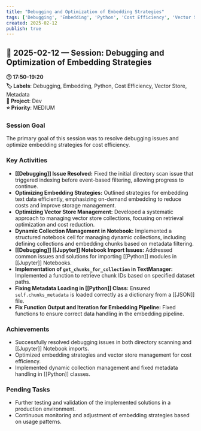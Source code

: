 ```yaml
---
title: "Debugging and Optimization of Embedding Strategies"
tags: ['Debugging', 'Embedding', 'Python', 'Cost Efficiency', 'Vector Store', 'Metadata']
created: 2025-02-12
publish: true
---
```


## 📅 2025-02-12 — Session: Debugging and Optimization of Embedding Strategies

**🕒 17:50–19:20**  
**🏷️ Labels**: Debugging, Embedding, Python, Cost Efficiency, Vector Store, Metadata  
**📂 Project**: Dev  
**⭐ Priority**: MEDIUM  


### Session Goal
The primary goal of this session was to resolve debugging issues and optimize embedding strategies for cost efficiency.

### Key Activities
- **[[Debugging]] Issue Resolved:** Fixed the initial directory scan issue that triggered indexing before event-based filtering, allowing progress to continue.
- **Optimizing Embedding Strategies:** Outlined strategies for embedding text data efficiently, emphasizing on-demand embedding to reduce costs and improve storage management.
- **Optimizing Vector Store Management:** Developed a systematic approach to managing vector store collections, focusing on retrieval optimization and cost reduction.
- **Dynamic Collection Management in Notebook:** Implemented a structured notebook cell for managing dynamic collections, including defining collections and embedding chunks based on metadata filtering.
- **[[Debugging]] [[Jupyter]] Notebook Import Issues:** Addressed common issues and solutions for importing [[Python]] modules in [[Jupyter]] Notebooks.
- **Implementation of `get_chunks_for_collection` in TextManager:** Implemented a function to retrieve chunk IDs based on specified dataset paths.
- **Fixing Metadata Loading in [[Python]] Class:** Ensured `self.chunks_metadata` is loaded correctly as a dictionary from a [[JSON]] file.
- **Fix Function Output and Iteration for Embedding Pipeline:** Fixed functions to ensure correct data handling in the embedding pipeline.

### Achievements
- Successfully resolved debugging issues in both directory scanning and [[Jupyter]] Notebook imports.
- Optimized embedding strategies and vector store management for cost efficiency.
- Implemented dynamic collection management and fixed metadata handling in [[Python]] classes.

### Pending Tasks
- Further testing and validation of the implemented solutions in a production environment.
- Continuous monitoring and adjustment of embedding strategies based on usage patterns.
